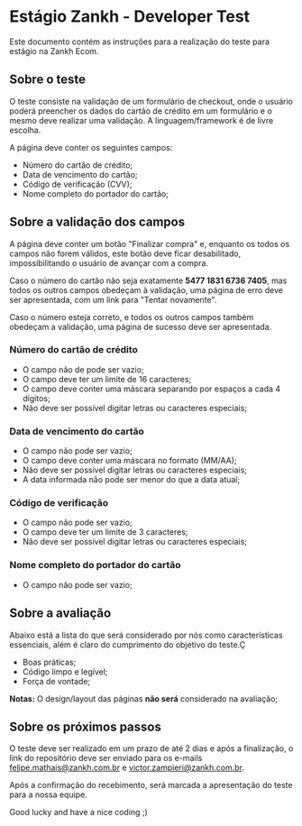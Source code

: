 # Estágio Zankh - Developer Test

Este documento contém as instruções para a realização do teste para estágio na Zankh Ecom.

## Sobre o teste

O teste consiste na validação de um formulário de checkout, onde o usuário poderá preencher os dados do cartão de crédito em um formulário e o mesmo deve realizar uma validação. A linguagem/framework é de livre escolha.


A página deve conter os seguintes campos:
- Número do cartão de crédito;
- Data de vencimento do cartão;
- Código de verificação (CVV);
- Nome completo do portador do cartão;


## Sobre a validação dos campos
A página deve conter um botão "Finalizar compra" e, enquanto os todos os campos não forem válidos, este botão deve ficar desabilitado, impossibilitando o usuário de avançar com a compra.

Caso o número do cartão não seja exatamente **5477 1831 6736 7405**, mas todos os outros campos obedeçam à validação, uma página de erro deve ser apresentada, com um link para "Tentar novamente".

Caso o número esteja correto, e todos os outros campos também obedeçam a validação, uma página de sucesso deve ser apresentada.

### Número do cartão de crédito
- O campo não de pode ser vazio;
- O campo deve ter um limite de 16 caracteres;
- O campo deve conter uma máscara separando por espaços a cada 4 dígitos;
- Não deve ser possível digitar letras ou caracteres especiais;

### Data de vencimento do cartão
- O campo não pode ser vazio;
- O campo deve conter uma máscara no formato (MM/AA);
- Não deve ser possível digitar letras ou caracteres especiais;
- A data informada não pode ser menor do que a data atual;

### Código de verificação
- O campo não pode ser vazio;
- O campo deve ter um limite de 3 caracteres;
- Não deve ser possível digitar letras ou caracteres especiais;

### Nome completo do portador do cartão
- O campo não pode ser vazio;

## Sobre a avaliação
Abaixo está a lista do que será considerado por nós como características essenciais, além é claro do cumprimento do objetivo do teste.Ç
- Boas práticas;
- Código limpo e legível;
- Força de vontade;

**Notas:** O design/layout das páginas **não será** considerado na avaliação;

## Sobre os próximos passos
O teste deve ser realizado em um prazo de até 2 dias e após a finalização, o link do repositório deve ser enviado para os e-mails [felipe.mathais@zankh.com.br](felipe.mathais@zankh.com.br) e [victor.zampieri@zankh.com.br](victor.zampieri@zankh.com.br).

Após a confirmação do recebimento, será marcada a apresentação do teste para a nossa equipe.

Good lucky and have a nice coding ;)
